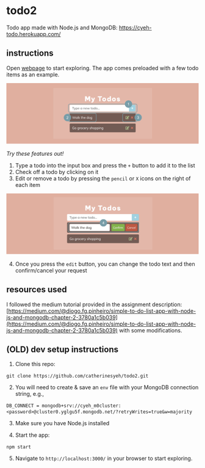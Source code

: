 # todo2
Todo app made with Node.js and MongoDB: https://cyeh-todo.herokuapp.com/

## instructions
Open [webpage](cyeh-todo.herokuapp.com/) to start exploring. The app comes preloaded with a few todo items as an example.

![Screenshot of todo app](public/img/screenshot1.png)

*Try these features out!*
1. Type a todo into the input box and press the ```+``` button to add it to the list
2. Check off a todo by clicking on it
3. Edit or remove a todo by pressing the ```pencil``` or ```X``` icons on the right of each item

![Screenshot of todo app in edit view](public/img/screenshot2.png)

4. Once you press the ```edit``` button, you can change the todo text and then confirm/cancel your request

## resources used
I followed the medium tutorial provided in the assignment description: [https://medium.com/@diogo.fg.pinheiro/simple-to-do-list-app-with-node-js-and-mongodb-chapter-2-3780a1c5b039](https://medium.com/@diogo.fg.pinheiro/simple-to-do-list-app-with-node-js-and-mongodb-chapter-2-3780a1c5b039) with some modifications.

## (OLD) dev setup instructions
1. Clone this repo:
```
git clone https://github.com/catherinesyeh/todo2.git
```

2. You will need to create & save an ```env``` file with your MongoDB connection string, e.g.,
```
DB_CONNECT = mongodb+srv://cyeh_m0cluster:<password>@cluster0.yglgu5f.mongodb.net/?retryWrites=true&w=majority
```

3. Make sure you have Node.js installed

4. Start the app:
```
npm start
```

5. Navigate to ```http://localhost:3000/``` in your browser to start exploring.
